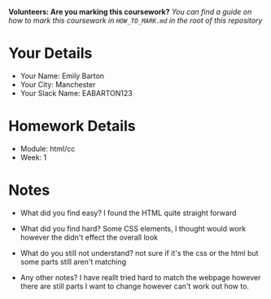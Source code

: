 <!--

The title for your pull request should be made in this format

CITY CLASS_NO - FIRST_NAME LAST_NAME - MODULE - WEEK_NO

For example,

London Class 7 - Chris Owen - HTML/CSS - Week 1

Please complete the details below this message

-->

**Volunteers: Are you marking this coursework?** _You can find a guide on how to mark this coursework in `HOW_TO_MARK.md` in the root of this repository_

# Your Details

- Your Name: Emily Barton   
- Your City: Manchester
- Your Slack Name: EABARTON123

# Homework Details

- Module: html/cc   
- Week: 1

# Notes

- What did you find easy? I found the HTML quite straight forward

- What did you find hard? Some CSS elements, I thought would work however the didn't effect the overall look

- What do you still not understand? not sure if it's the css or the html but some parts still aren't matching

- Any other notes?
I have reallt tried hard to match the webpage however there are still parts I want to change however can't work out how to.